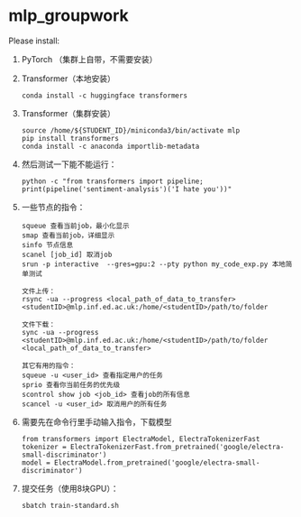 # mlp_groupwork

Please install:

1. PyTorch （集群上自带，不需要安装）

2. Transformer（本地安装）

   ```
   conda install -c huggingface transformers
   ```

3. Transformer（集群安装）

   ```
   source /home/${STUDENT_ID}/miniconda3/bin/activate mlp
   pip install transformers
   conda install -c anaconda importlib-metadata
   ```

4. 然后测试一下能不能运行：

   ```
   python -c "from transformers import pipeline; print(pipeline('sentiment-analysis')('I hate you'))"
   ```

6. 一些节点的指令：

   ```
   squeue 查看当前job，最小化显示
   smap 查看当前job，详细显示
   sinfo 节点信息
   scanel [job_id] 取消job
   srun -p interactive  --gres=gpu:2 --pty python my_code_exp.py 本地简单测试
   
   文件上传：
   rsync -ua --progress <local_path_of_data_to_transfer> <studentID>@mlp.inf.ed.ac.uk:/home/<studentID>/path/to/folder
   
   文件下载：
   sync -ua --progress <studentID>@mlp.inf.ed.ac.uk:/home/<studentID>/path/to/folder <local_path_of_data_to_transfer>
   
   其它有用的指令：
   squeue -u <user_id> 查看指定用户的任务
   sprio 查看你当前任务的优先级
   scontrol show job <job_id> 查看job的所有信息
   scancel -u <user_id> 取消用户的所有任务
   ```
   

6. 需要先在命令行里手动输入指令，下载模型

   ```
   from transformers import ElectraModel, ElectraTokenizerFast
   tokenizer = ElectraTokenizerFast.from_pretrained('google/electra-small-discriminator')
   model = ElectraModel.from_pretrained('google/electra-small-discriminator')
   ```

7. 提交任务（使用8块GPU）：

   ```
   sbatch train-standard.sh
   ```

   